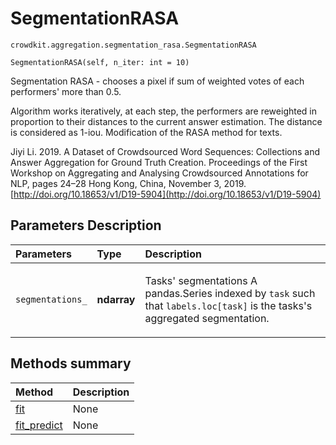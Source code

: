# SegmentationRASA
`crowdkit.aggregation.segmentation_rasa.SegmentationRASA`

```
SegmentationRASA(self, n_iter: int = 10)
```

Segmentation RASA - chooses a pixel if sum of weighted votes of each performers' more than 0.5.


Algorithm works iteratively, at each step, the performers are reweighted in proportion to their distances
to the current answer estimation. The distance is considered as 1-iou. Modification of the RASA method for texts.

Jiyi Li. 2019.
A Dataset of Crowdsourced Word Sequences: Collections and Answer Aggregation for Ground Truth Creation.
Proceedings of the First Workshop on Aggregating and Analysing Crowdsourced Annotations for NLP,
pages 24–28 Hong Kong, China, November 3, 2019.
[http://doi.org/10.18653/v1/D19-5904](http://doi.org/10.18653/v1/D19-5904)

## Parameters Description

| Parameters | Type | Description |
| :----------| :----| :-----------|
`segmentations_`|**ndarray**|<p>Tasks&#x27; segmentations A pandas.Series indexed by `task` such that `labels.loc[task]` is the tasks&#x27;s aggregated segmentation.</p>
## Methods summary

| Method | Description |
| :------| :-----------|
[fit](crowdkit.aggregation.segmentation_rasa.SegmentationRASA.fit.md)| None
[fit_predict](crowdkit.aggregation.segmentation_rasa.SegmentationRASA.fit_predict.md)| None
